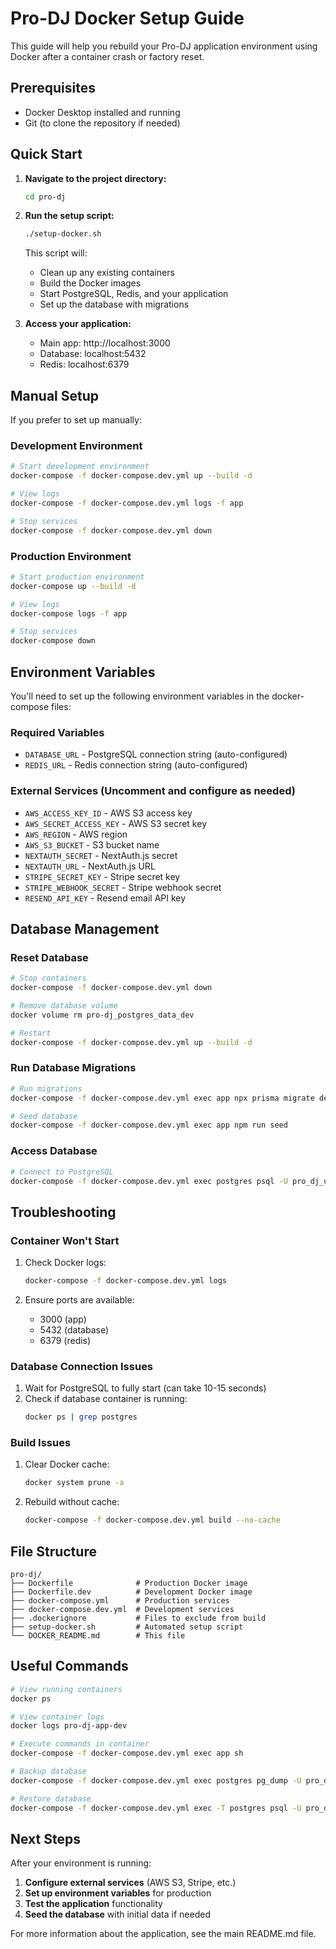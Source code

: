 # Pro-DJ Docker Setup Guide

This guide will help you rebuild your Pro-DJ application environment using Docker after a container crash or factory reset.

## Prerequisites

- Docker Desktop installed and running
- Git (to clone the repository if needed)

## Quick Start

1. **Navigate to the project directory:**

   ```bash
   cd pro-dj
   ```

2. **Run the setup script:**

   ```bash
   ./setup-docker.sh
   ```

   This script will:

   - Clean up any existing containers
   - Build the Docker images
   - Start PostgreSQL, Redis, and your application
   - Set up the database with migrations

3. **Access your application:**
   - Main app: http://localhost:3000
   - Database: localhost:5432
   - Redis: localhost:6379

## Manual Setup

If you prefer to set up manually:

### Development Environment

```bash
# Start development environment
docker-compose -f docker-compose.dev.yml up --build -d

# View logs
docker-compose -f docker-compose.dev.yml logs -f app

# Stop services
docker-compose -f docker-compose.dev.yml down
```

### Production Environment

```bash
# Start production environment
docker-compose up --build -d

# View logs
docker-compose logs -f app

# Stop services
docker-compose down
```

## Environment Variables

You'll need to set up the following environment variables in the docker-compose files:

### Required Variables

- `DATABASE_URL` - PostgreSQL connection string (auto-configured)
- `REDIS_URL` - Redis connection string (auto-configured)

### External Services (Uncomment and configure as needed)

- `AWS_ACCESS_KEY_ID` - AWS S3 access key
- `AWS_SECRET_ACCESS_KEY` - AWS S3 secret key
- `AWS_REGION` - AWS region
- `AWS_S3_BUCKET` - S3 bucket name
- `NEXTAUTH_SECRET` - NextAuth.js secret
- `NEXTAUTH_URL` - NextAuth.js URL
- `STRIPE_SECRET_KEY` - Stripe secret key
- `STRIPE_WEBHOOK_SECRET` - Stripe webhook secret
- `RESEND_API_KEY` - Resend email API key

## Database Management

### Reset Database

```bash
# Stop containers
docker-compose -f docker-compose.dev.yml down

# Remove database volume
docker volume rm pro-dj_postgres_data_dev

# Restart
docker-compose -f docker-compose.dev.yml up --build -d
```

### Run Database Migrations

```bash
# Run migrations
docker-compose -f docker-compose.dev.yml exec app npx prisma migrate deploy

# Seed database
docker-compose -f docker-compose.dev.yml exec app npm run seed
```

### Access Database

```bash
# Connect to PostgreSQL
docker-compose -f docker-compose.dev.yml exec postgres psql -U pro_dj_user -d pro_dj_dev
```

## Troubleshooting

### Container Won't Start

1. Check Docker logs:

   ```bash
   docker-compose -f docker-compose.dev.yml logs
   ```

2. Ensure ports are available:
   - 3000 (app)
   - 5432 (database)
   - 6379 (redis)

### Database Connection Issues

1. Wait for PostgreSQL to fully start (can take 10-15 seconds)
2. Check if database container is running:
   ```bash
   docker ps | grep postgres
   ```

### Build Issues

1. Clear Docker cache:

   ```bash
   docker system prune -a
   ```

2. Rebuild without cache:
   ```bash
   docker-compose -f docker-compose.dev.yml build --no-cache
   ```

## File Structure

```
pro-dj/
├── Dockerfile              # Production Docker image
├── Dockerfile.dev          # Development Docker image
├── docker-compose.yml      # Production services
├── docker-compose.dev.yml  # Development services
├── .dockerignore           # Files to exclude from build
├── setup-docker.sh         # Automated setup script
└── DOCKER_README.md        # This file
```

## Useful Commands

```bash
# View running containers
docker ps

# View container logs
docker logs pro-dj-app-dev

# Execute commands in container
docker-compose -f docker-compose.dev.yml exec app sh

# Backup database
docker-compose -f docker-compose.dev.yml exec postgres pg_dump -U pro_dj_user pro_dj_dev > backup.sql

# Restore database
docker-compose -f docker-compose.dev.yml exec -T postgres psql -U pro_dj_user pro_dj_dev < backup.sql
```

## Next Steps

After your environment is running:

1. **Configure external services** (AWS S3, Stripe, etc.)
2. **Set up environment variables** for production
3. **Test the application** functionality
4. **Seed the database** with initial data if needed

For more information about the application, see the main README.md file.
